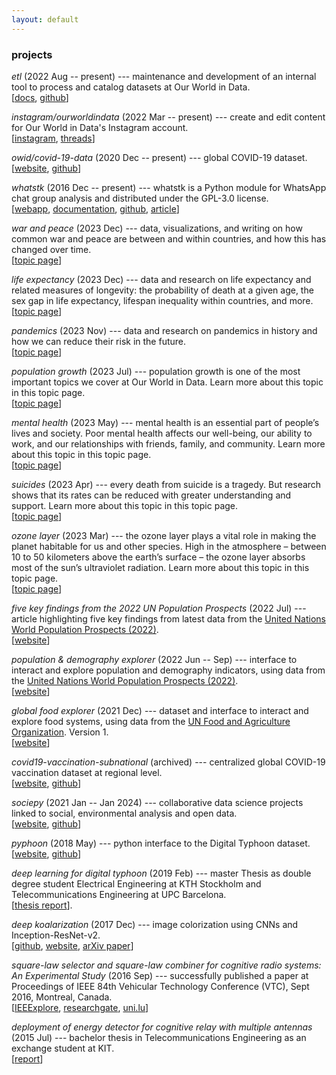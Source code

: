 ```yaml
---
layout: default
---
```


### projects

<i class="fa fa-spinner fa-spin" aria-hidden="true"></i> _etl_ (2022 Aug -- present) --- maintenance and development of an internal tool to process and catalog datasets at Our World in Data. <br>
[[docs](https://docs.owid.io/projects/etl), [github](https://github.com/owid/etl)]

<i class="fa fa-spinner fa-spin" aria-hidden="true"></i> _instagram/ourworldindata_ (2022 Mar -- present) --- create and edit content for Our World in Data's Instagram account. <br>
[[instagram](https://www.instagram.com/ourworldindata), [threads](https://www.threads.net/@ourworldindata)]

<i class="fa fa-spinner fa-spin" aria-hidden="true"></i> _owid/covid-19-data_ (2020 Dec -- present) --- global COVID-19 dataset. <br>
[[website](https://www.ourworldindata.org/coronavirus), [github](https://github.com/owid/covid-19-data)]


<i class="fa fa-spinner fa-spin" aria-hidden="true"></i> _whatstk_ (2016 Dec -- present) --- whatstk is a Python module for WhatsApp chat group analysis and distributed under the GPL-3.0
license. <br> [[webapp](https://whatstk.streamlit.app/), [documentation](https://whatstk.lcsrg.me/), [github](https://github.com/lucasrodes/whatstk), [article](https://towardsdatascience.com/analyzing-whatsapp-chats-with-python-20d62ce7fe2d)]


<i class="fa fa-check-square" aria-hidden="true"></i> _war and peace_ (2023 Dec) --- data, visualizations, and writing on how common war and peace are between and within countries, and how this has changed over time. <br>
[[topic page](https://ourworldindata.org/war-and-peace)]


<i class="fa fa-check-square" aria-hidden="true"></i> _life expectancy_ (2023 Dec) --- data and research on life expectancy and related measures of longevity: the probability of death at a given age, the sex gap in life expectancy, lifespan inequality within countries, and more. <br>
[[topic page](https://ourworldindata.org/life-expectancy)]


<i class="fa fa-check-square" aria-hidden="true"></i> _pandemics_ (2023 Nov) --- data and research on pandemics in history and how we can reduce their risk in the future. <br>
[[topic page](https://ourworldindata.org/pandemics)]


<i class="fa fa-check-square" aria-hidden="true"></i> _population growth_ (2023 Jul) --- population growth is one of the most important topics we cover at Our World in Data.
Learn more about this topic in this topic page. <br>
[[topic page](https://ourworldindata.org/population-growth)]


<i class="fa fa-check-square" aria-hidden="true"></i> _mental health_ (2023 May) --- mental health is an essential part of people’s lives and society. Poor mental health affects our well-being, our ability to work, and our relationships with friends, family, and community.
Learn more about this topic in this topic page. <br>
[[topic page](https://ourworldindata.org/mental-health)]

<i class="fa fa-check-square" aria-hidden="true"></i> _suicides_ (2023 Apr) --- every death from suicide is a tragedy. But research shows that its rates can be reduced with greater understanding and support.
Learn more about this topic in this topic page. <br>
[[topic page](https://ourworldindata.org/suicide)]

<i class="fa fa-check-square" aria-hidden="true"></i> _ozone layer_ (2023 Mar) --- the ozone layer plays a vital role in making the planet habitable for us and other species. High in the atmosphere – between 10 to 50 kilometers above the earth’s surface – the ozone layer absorbs most of the sun’s ultraviolet radiation. Learn more about this topic in this topic page. <br>
[[topic page](https://ourworldindata.org/ozone-layer)]

<i class="fa fa-check-square" aria-hidden="true"></i> _five key findings from the 2022 UN Population Prospects_ (2022
Jul) --- article highlighting five key findings from latest data from the [United Nations World Population
Prospects (2022)](https://population.un.org/wpp/). <br>
[[website](https://ourworldindata.org/world-population-update-2022)]

<i class="fa fa-check-square" aria-hidden="true"></i> _population & demography explorer_ (2022 Jun -- Sep) --- interface to
interact and explore population and demography indicators, using data from the [United Nations World Population
Prospects (2022)](https://population.un.org/wpp/). <br>
[[website](https://ourworldindata.org/explorers/population-and-demography)]


<i class="fa fa-check-square" aria-hidden="true"></i> _global food explorer_ (2021 Dec) --- dataset and interface to
interact and explore food systems, using data from the [UN Food and Agriculture
Organization](https://www.fao.org/statistics/en/). Version 1. <br>
[[website](https://ourworldindata.org/explorers/global-food)]

<i class="fa fa-check-square" aria-hidden="true"></i> _covid19-vaccination-subnational_ (archived) --- centralized global COVID-19 vaccination dataset at regional level. <br>
[[website](https://sociepy.org/covid19-vaccination-subnational), [github](https://github.com/sociepy/covid19-vaccination-subnational)]

<i class="fa-solid fa-pause" aria-hidden="true"></i> _sociepy_ (2021 Jan -- Jan 2024) --- collaborative data science projects linked to social, environmental analysis and open data.
<br>
[[website](https://sociepy.org/), [github](https://github.com/sociepy)]


<i class="fa fa-check-square"></i> _pyphoon_ (2018 May) --- python interface to the Digital Typhoon dataset. <br> [[website](http://lcsrg.me/pyphoon), [github](https://github.com/lucasrodes/pyphoon)]

<i class="fa fa-check-square"></i> _deep learning for digital typhoon_ (2019 Feb) --- master Thesis as double degree student Electrical Engineering
at KTH Stockholm and Telecommunications Engineering at UPC Barcelona. <br> [[thesis
report](http://www.diva-portal.org/smash/record.jsf?pid=diva2%3A1304600&dswid=-9197)].

<i class="fa fa-check-square"></i> _deep koalarization_ (2017 Dec) --- image colorization using CNNs and Inception-ResNet-v2. <br> [[github](https://github.com/baldassarreFe/deep-koalarization), [website](http://lcsrg.me/deep-koalarization), [arXiv paper](https://arxiv.org/abs/1712.03400)]

<i class="fa fa-check-square"></i> _square-law selector and square-law combiner for cognitive radio systems: An Experimental Study_ (2016 Sep) ---
successfully published a paper at Proceedings of IEEE 84th Vehicular Technology Conference (VTC), Sept 2016, Montreal,
Canada. <br> [[IEEExplore](http://ieeexplore.ieee.org/document/7881236/?reload=true),
[researchgate](https://www.researchgate.net/publication/315468535_Square-Law_Selector_and_Square-Law_Combiner_for_Cognitive_Radio_Systems_An_Experimental_Study),
[uni.lu](http://orbilu.uni.lu/handle/10993/29334)]

<i class="fa fa-check-square"></i> _deployment of energy detector for cognitive relay with multiple antennas_ (2015 Jul) --- bachelor thesis in
Telecommunications Engineering as an exchange student at KIT.
<br> [[report](https://upcommons.upc.edu/bitstream/handle/2117/77499/Deployment%20of%20Energy%20Detector%20for%20Cognitive%20Relay%20with%20Multiple%20Antennas%20%28Bachelor%20Thesis%20by%20Lucas%20Rodes%29.pdf?sequence=1&isAllowed=y)]
